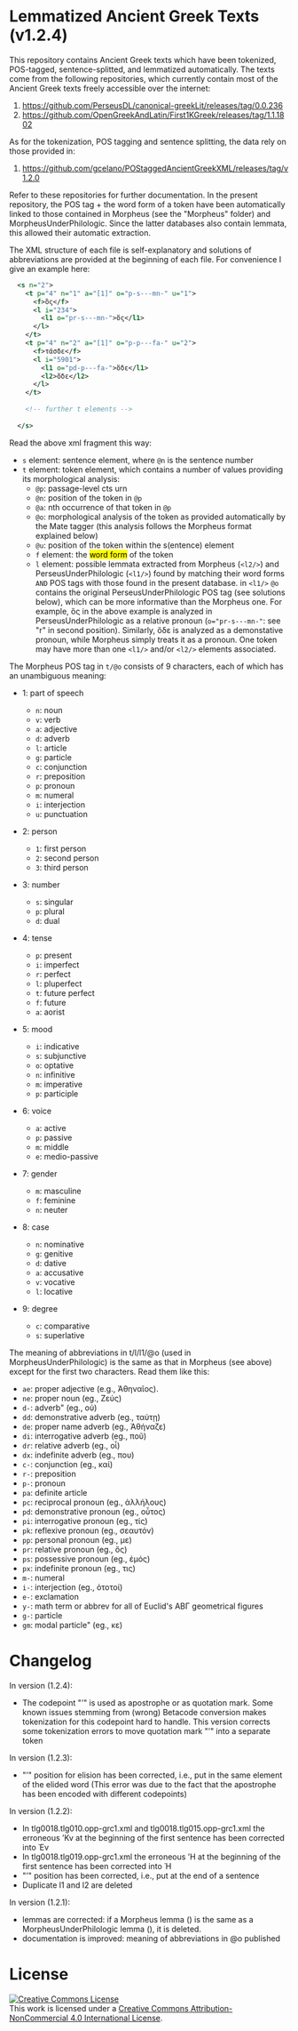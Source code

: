 # Lemmatized Ancient Greek Texts (v1.2.4)

This repository contains Ancient Greek texts which have been tokenized, 
POS-tagged, sentence-splitted, and lemmatized automatically. The texts come from 
the following repositories, which currently contain most of the Ancient Greek 
texts freely accessible over the internet:

1. https://github.com/PerseusDL/canonical-greekLit/releases/tag/0.0.236
2. https://github.com/OpenGreekAndLatin/First1KGreek/releases/tag/1.1.1802

As for the tokenization, POS tagging and sentence splitting, the data rely on 
those provided in:

1. https://github.com/gcelano/POStaggedAncientGreekXML/releases/tag/v1.2.0

Refer to these repositories for further documentation. In the present 
repository, the POS tag + the word form of a token have been automatically 
linked to those contained in Morpheus (see the "Morpheus" folder) and 
MorpheusUnderPhilologic. Since the latter databases also contain lemmata, 
this allowed their automatic extraction.

The XML structure of each file is self-explanatory and solutions of 
abbreviations are provided at the beginning of each file. For convenience I give 
an example here:

```xml
  <s n="2">
    <t p="4" n="1" a="[1]" o="p-s---mn-" u="1">
      <f>ὃς</f>
      <l i="234">
        <l1 o="pr-s---mn-">ὅς</l1>
      </l>
    </t>
    <t p="4" n="2" a="[1]" o="p-p---fa-" u="2">
      <f>τάσδε</f>
      <l i="5901">
        <l1 o="pd-p---fa-">ὅδε</l1>
        <l2>ὅδε</l2>
      </l>
    </t>
   
    <!-- further t elements -->
   
  </s>
```
Read the above xml fragment this way:

* ```s``` element: sentence element, where ```@n``` is the sentence number
* ```t``` element: token element, which contains a number of values providing 
  its morphological analysis:
  * ```@p```: passage-level cts urn
  * ```@n```: position of the token in ```@p```
  * ```@a```: nth occurrence of that token in ```@p```
  * ```@o```: morphological analysis of the token as provided automatically 
              by the Mate tagger (this analysis follows the Morpheus format 
              explained below)
  * ```@u```: position of the token within the s(entence) element
  * ```f``` element: the <mark>word form</mark> of the token
  * ```l``` element: possible lemmata extracted from Morpheus (```<l2/>```) and 
                     PerseusUnderPhilologic (```<l1/>```) found by matching 
                     their word forms ```AND``` POS tags with those found in the 
                     present database. in ```<l1/>``` ```@o``` contains the 
                     original PerseusUnderPhilologic POS tag (see solutions 
                     below), which can be more informative than the Morpheus 
                     one. For example, ὃς in the above example is analyzed in 
                     PerseusUnderPhilologic as a relative pronoun 
                     (```o="pr-s---mn-"```: see "r" in second position). 
                     Similarly, ὅδε is analyzed as a demonstative pronoun, while 
                     Morpheus simply treats it as a pronoun. One token may have 
                     more than one  ```<l1/>``` and/or ```<l2/>``` elements 
                     associated.

The Morpheus POS tag in ```t/@o``` consists of 9 characters, each of which has 
an unambiguous meaning:

* 1:  part of speech
  * ```n```: noun
  * ```v```: verb
  * ```a```: adjective
  * ```d```: adverb
  * ```l```: article
  * ```g```: particle
  * ```c```: conjunction
  * ```r```: preposition
  * ```p```: pronoun
  * ```m```: numeral
  * ```i```: interjection
  * ```u```: punctuation

* 2: person
  * ```1```: first person
  * ```2```: second person
  * ```3```: third person

* 3: number
  * ```s```: singular
  * ```p```: plural
  * ```d```: dual

* 4: tense
  * ```p```: present
  * ```i```: imperfect
  * ```r```: perfect
  * ```l```: pluperfect
  * ```t```: future perfect
  * ```f```: future
  * ```a```: aorist

* 5: mood
  * ```i```: indicative
  * ```s```: subjunctive
  * ```o```: optative
  * ```n```: infinitive
  * ```m```: imperative
  * ```p```: participle

* 6: voice
  * ```a```: active
  * ```p```: passive
  * ```m```: middle
  * ```e```: medio-passive

* 7: gender
  * ```m```: masculine
  * ```f```: feminine
  * ```n```: neuter

* 8: case
  * ```n```: nominative
  * ```g```: genitive
  * ```d```: dative
  * ```a```: accusative
  * ```v```: vocative
  * ```l```: locative

* 9: degree
  * ```c```: comparative
  * ```s```: superlative

The meaning of abbreviations in t/l/l1/@o (used in MorpheusUnderPhilologic) is 
the same as that in Morpheus (see above) except for the first two
characters. Read them like this:

* ```ae```: proper adjective (e.g., Ἀθηναῖος). 
* ```ne```: proper noun (eg., Ζεύς)
* ```d-```: adverb" (eg., οὐ)
* ```dd```: demonstrative adverb (eg., ταύτῃ)
* ```de```: proper name adverb (eg., Ἀθήναζε)
* ```di```: interrogative adverb (eg., ποῦ)
* ```dr```: relative adverb (eg., οἷ)
* ```dx```: indefinite adverb (eg., που)
* ```c-```: conjunction (eg., καί)
* ```r-```: preposition 
* ```p-```: pronoun
* ```pa```: definite article
* ```pc```: reciprocal pronoun (eg., ἀλλήλους)
* ```pd```: demonstrative pronoun (eg., οὗτος)
* ```pi```: interrogative pronoun (eg., τίς)
* ```pk```: reflexive pronoun (eg., σεαυτόν)
* ```pp```: personal pronoun (eg., με)
* ```pr```: relative pronoun (eg., ὅς) 
* ```ps```: possessive pronoun (eg., ἐμός)
* ```px```: indefinite pronoun (eg., τις)
* ```m-```: numeral
* ```i-```: interjection (eg., ὀτοτοί)
* ```e-```: exclamation
* ```y-```: math term or abbrev for all of Euclid's ΑΒΓ geometrical figures
* ```g-```: particle
* ```gm```: modal particle" (eg., κε)

# Changelog

In version (1.2.4):
* The codepoint "’" is used as apostrophe or as quotation mark. Some
  known issues stemming from (wrong) Betacode conversion makes tokenization for
  this codepoint hard to handle. This version corrects some tokenization errors
  to move quotation mark "’" into a separate token 

In version (1.2.3):
* "’" position for elision has been corrected, i.e., put in the same element of
  the elided word (This error was due to the fact that the apostrophe has been
  encoded with different codepoints)

In version (1.2.2):

* In tlg0018.tlg010.opp-grc1.xml and tlg0018.tlg015.opp-grc1.xml the erroneous 
  ’Kv at the beginning of the first sentence has been corrected into Ἐν
* In tlg0018.tlg019.opp-grc1.xml the erroneous ’Η at the beginning of the first 
  sentence has been corrected into Ἡ
* "’" position has been corrected, i.e., put at the end of a sentence
* Duplicate l1 and l2 are deleted

In version (1.2.1): 

* lemmas are corrected: if a Morpheus lemma (<l2/>) is the same as a 
  MorpheusUnderPhilologic lemma (<l1/>), it is deleted.
* documentation is improved: meaning of abbreviations in @o published

# License
<a rel="license" href="http://creativecommons.org/licenses/by-nc/4.0/">
<img alt="Creative Commons License" style="border-width:0" 
src="https://i.creativecommons.org/l/by-nc/4.0/88x31.png" />
</a><br />This work is licensed under a 
<a rel="license" href="http://creativecommons.org/licenses/by-nc/4.0/">
Creative Commons Attribution-NonCommercial 4.0 International License</a>.